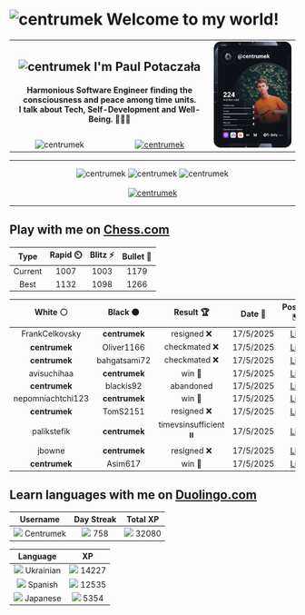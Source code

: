 <h1>
  <img
    src="https://emojis.slackmojis.com/emojis/images/1531849430/4246/blob-sunglasses.gif"
    width="30"
    alt="centrumek"
  />
  Welcome to my world!
</h1>

<table>
  <tbody>
    <tr>
      <td align="center" width="70%" colspan="2">
        <h2>
          <img
            src="https://raw.githubusercontent.com/MartinHeinz/MartinHeinz/master/wave.gif"
            width="30px"
            alt="centrumek"
          />
          I'm Paul Potaczała
        </h2>
        <h4>
          Harmonious Software Engineer finding the consciousness and peace among time units.
          <br/>
          I talk about Tech, Self-Development and Well-Being. 🌿🧘🚀
        </h4>
      </td>
      <td width="30%" rowspan="2">
        <a href="https://app.daily.dev/centrumek">
          <img
            src="./devcard.svg"
            alt="centrumek"
          />
        </a>
      </td>
    </tr>
    <tr align="center">
      <td>
        <img
          src="https://komarev.com/ghpvc/?username=centrumek&label=visitors&color=0e75b6&style=flat"
          alt="centrumek"
        >
      </td>
      <td>
        <a href="https://stackoverflow.com/users/14496012/centrumek">
          <img
            src="https://stackoverflow.com/users/flair/14496012.png?theme=dark"
            alt="centrumek"
          >
        </a>
      </td>
    </tr>
  </tbody>
</table>

---
<div align="center">
  <img 
    src="https://github-readme-stats.vercel.app/api?username=centrumek&show_icons=true&count_private=true&theme=dark&hide_border=true&hide=issues,contribs&bg_color=00000000"
    alt="centrumek"
  />
  <img
    src="https://github-readme-stats.vercel.app/api/top-langs/?username=centrumek&layout=compact&hide_border=true&theme=dark&bg_color=00000000&langs_count=6&exclude_repo=air-statistic-app"
    alt="centrumek"
  />
  <img 
    src="https://github-readme-streak-stats.herokuapp.com?user=centrumek&theme=dark&hide_border=true&background=FFFFFF00"
    alt="centrumek"
  />
  <br/>
  <br/>
  <a href="https://www.buymeacoffee.com/centrumek">
    <img
      src="https://cdn.buymeacoffee.com/buttons/v2/default-orange.png"
      height="50"
      width="210"
      alt="centrumek"
    />
  </a>
</div>

---

## Play with me on [Chess.com](https://www.chess.com/member/centrumek)

<div align="center">
<!--START_SECTION:chessStats-->
<!-- Automatically generated with https://github.com/Balastrong/chess-stats-action -->

| Type | Rapid ⏲️ | Blitz ⚡ | Bullet 🔫 |
|:---:|:---:|:---:|:---:|
| Current | 1007 | 1003 | 1179 |
| Best | 1132 | 1098 | 1266 |

| White ⚪ | Black ⚫ | Result 🏆 | Date 📅 | Position 🗺️ | Type 🕕 |
|:---:|:---:|:---:|:---:|:---:|:---:|
| FrankCelkovsky | **centrumek** | resigned ❌ | 17/5/2025 | <a href="http://www.ee.unb.ca/cgi-bin/tervo/fen.pl?select=8/8/3k3P/3P4/1p2P1K1/1B4P1/8/8 b - - 0 53">Link</a> | Blitz |
| **centrumek** | Oliver1166 | checkmated ❌ | 17/5/2025 | <a href="http://www.ee.unb.ca/cgi-bin/tervo/fen.pl?select=5rk1/3n2Np/p7/1p1p4/1P2bPPb/P3P2P/1Bq5/2KR2R1 w - - 0 25">Link</a> | Blitz |
| **centrumek** | bahgatsami72 | checkmated ❌ | 17/5/2025 | <a href="http://www.ee.unb.ca/cgi-bin/tervo/fen.pl?select=2k4r/p5bp/2p5/5Pp1/2Q3P1/P6P/1q6/RK5R w - - 0 26">Link</a> | Blitz |
| avisuchihaa | **centrumek** | win 🥇 | 17/5/2025 | <a href="http://www.ee.unb.ca/cgi-bin/tervo/fen.pl?select=1Q6/8/5BP1/8/P5P1/k3P3/3RK3/6r1 w - - 7 54">Link</a> | Blitz |
| **centrumek** | blackis92 | abandoned  | 17/5/2025 | <a href="http://www.ee.unb.ca/cgi-bin/tervo/fen.pl?select=7r/5k2/2p2P2/1pP1pP2/p2Bp3/P1P1P1rP/8/7K w - - 2 35">Link</a> | Blitz |
| nepomniachtchi123 | **centrumek** | win 🥇 | 17/5/2025 | <a href="http://www.ee.unb.ca/cgi-bin/tervo/fen.pl?select=2K5/4Q3/8/8/8/8/3r1k2/8 w - - 9 65">Link</a> | Blitz |
| **centrumek** | TomS2151 | resigned ❌ | 17/5/2025 | <a href="http://www.ee.unb.ca/cgi-bin/tervo/fen.pl?select=n7/P2k4/8/3q2K1/8/6B1/7P/8 w - - 1 66">Link</a> | Blitz |
| palikstefik | **centrumek** | timevsinsufficient ⏸️ | 17/5/2025 | <a href="http://www.ee.unb.ca/cgi-bin/tervo/fen.pl?select=8/4r3/3K4/8/2k5/8/8/8 b - - 83 120">Link</a> | Blitz |
| jbowne | **centrumek** | resigned ❌ | 17/5/2025 | <a href="http://www.ee.unb.ca/cgi-bin/tervo/fen.pl?select=2b4r/p4kpp/4p3/1p2B3/3P4/8/PPPR1PQP/2K4R b - - 0 17">Link</a> | Blitz |
| **centrumek** | Asim617 | win 🥇 | 17/5/2025 | <a href="http://www.ee.unb.ca/cgi-bin/tervo/fen.pl?select=4rr2/p4pkp/8/8/8/1BPRP2P/P5P1/2R3K1 b - - 0 28">Link</a> | Blitz |

<!--END_SECTION:chessStats-->
</div>

## Learn languages with me on [Duolingo.com](https://www.duolingo.com/profile/Centrumek)

<div align="center">
<!--START_SECTION:duolingoStats-->
<!-- Automatically generated with https://github.com/centrumek/duolingo-readme-stats-->

| Username | Day Streak | Total XP |
|:---:|:---:|:---:|
| <img src="https://raw.githubusercontent.com/centrumek/duolingo-readme-stats/main/assets/duolingo.png" height="12"> Centrumek | <img src="https://raw.githubusercontent.com/centrumek/duolingo-readme-stats/main/assets/streakinactive.svg" height="12"> 758 | <img src="https://raw.githubusercontent.com/centrumek/duolingo-readme-stats/main/assets/xp.svg" height="12"> 32080 | <img src="https://raw.githubusercontent.com/centrumek/duolingo-readme-stats/main/assets/xp.svg" height="12"> 0 |

| Language | XP |
|:---:|:---:|
| <img src="https://raw.githubusercontent.com/centrumek/duolingo-readme-stats/main/assets/langs/ukrainian.svg" height="12"> Ukrainian | <img src="https://raw.githubusercontent.com/centrumek/duolingo-readme-stats/main/assets/xp.svg" height="12"> 14227 |
| <img src="https://raw.githubusercontent.com/centrumek/duolingo-readme-stats/main/assets/langs/spanish.svg" height="12"> Spanish | <img src="https://raw.githubusercontent.com/centrumek/duolingo-readme-stats/main/assets/xp.svg" height="12"> 12535 |
| <img src="https://raw.githubusercontent.com/centrumek/duolingo-readme-stats/main/assets/langs/japanese.svg" height="12"> Japanese | <img src="https://raw.githubusercontent.com/centrumek/duolingo-readme-stats/main/assets/xp.svg" height="12"> 5354 |

<!--END_SECTION:duolingoStats-->
</div>
<!--
**centrumek/centrumek** is a ✨ _special_ ✨ repository because its `README.md` (this file) appears on your GitHub profile.

Here are some ideas to get you started:

- 🔭 I’m currently working on ...
- 🌱 I’m currently learning ...
- 👯 I’m looking to collaborate on ...
- 🤔 I’m looking for help with ...
- 💬 Ask me about ...
- 📫 How to reach me: ...
- 😄 Pronouns: ...
- ⚡ Fun fact: ...
-->
